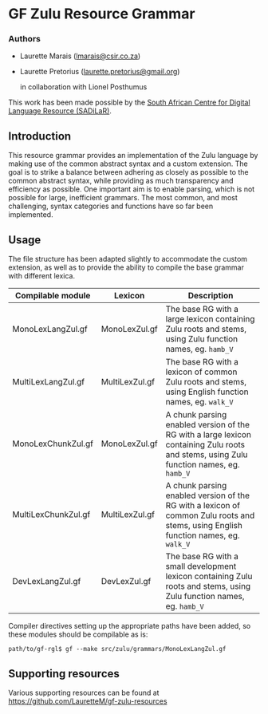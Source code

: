 # GF Zulu Resource Grammar

### Authors
- Laurette Marais (lmarais@csir.co.za)
- Laurette Pretorius (laurette.pretorius@gmail.org)

  in collaboration with Lionel Posthumus

This work has been made possible by the [South African Centre for Digital Language Resource (SADiLaR)](https://www.sadilar.org).

## Introduction
This resource grammar provides an implementation of the Zulu language by making use of the common abstract syntax and a custom extension. The goal is to strike a balance between adhering as closely as possible to the common abstract syntax, while providing as much transparency and efficiency as possible. One important aim is to enable parsing, which is not possible for large, inefficient grammars. The most common, and most challenging, syntax categories and functions have so far been implemented.

## Usage
The file structure has been adapted slightly to accommodate the custom extension, as well as to provide the ability to compile the base grammar with different lexica.

| Compilable module | Lexicon | Description |
| ----------------- | ------- | ----------- |
| MonoLexLangZul.gf | MonoLexZul.gf | The base RG with a large lexicon containing Zulu roots and stems, using Zulu function names, eg. `hamb_V` |
| MultiLexLangZul.gf | MultiLexZul.gf | The base RG with a lexicon of common Zulu roots and stems, using English function names, eg. `walk_V` |
| MonoLexChunkZul.gf | MonoLexZul.gf | A chunk parsing enabled version of the RG with a large lexicon containing Zulu roots and stems, using Zulu function names, eg. `hamb_V` |
| MultiLexChunkZul.gf | MultiLexZul.gf | A chunk parsing enabled version of the RG with a lexicon of common Zulu roots and stems, using English function names, eg. `walk_V` |
| DevLexLangZul.gf | DevLexZul.gf | The base RG with a small development lexicon containing Zulu roots and stems, using Zulu function names, eg. `hamb_V` |

Compiler directives setting up the appropriate paths have been added, so these modules should be compilable as is:

`path/to/gf-rgl$ gf --make src/zulu/grammars/MonoLexLangZul.gf`

## Supporting resources
Various supporting resources can be found at https://github.com/LauretteM/gf-zulu-resources
